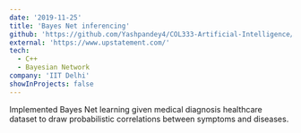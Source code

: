 ```yaml
---
date: '2019-11-25'
title: 'Bayes Net inferencing'
github: 'https://github.com/Yashpandey4/COL333-Artificial-Intelligence/tree/master/4.%20Bayesian%20Networks'
external: 'https://www.upstatement.com/'
tech:
  - C++
  - Bayesian Network
company: 'IIT Delhi'
showInProjects: false
---
```


Implemented Bayes Net learning given medical diagnosis healthcare dataset to draw probabilistic correlations between symptoms and diseases.
